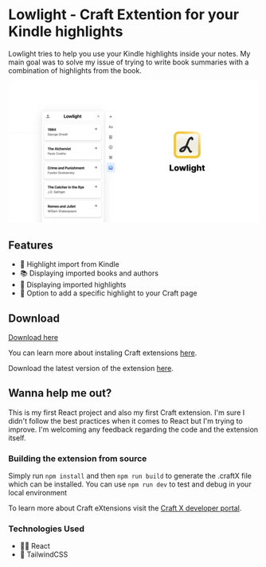 # Lowlight - Craft Extention for your Kindle highlights

Lowlight tries to help you use your Kindle highlights inside your notes. My main goal was to solve my issue of trying to write book summaries with a combination of highlights from the book. 

![alt text](preview.png)

## Features
- 🔦 Highlight import from Kindle
- 📚 Displaying imported books and authors
- 📑 Displaying imported highlights
- 📇 Option to add a specific highlight to your Craft page

## Download
[Download here](https://github.com/cernezan/lowlight/releases)

You can learn more about instaling Craft extensions [here](https://www.craft.do/s/OhmDYXrBwI2wZS/b/B7626434-BB54-450E-8C2E-7D67D4C30431/Hacker_News).

Download the latest version of the extension [here]().

## Wanna help me out?

This is my first React project and also my first Craft extension. I'm sure I didn't follow the best practices when it comes to React but I'm trying to improve. I'm welcoming any feedback regarding the code and the extension itself.

### Building the extension from source

Simply run `npm install` and then `npm run build` to generate the .craftX file which can be installed.
You can use `npm run dev` to test and debug in your local environment

To learn more about Craft eXtensions visit the [Craft X developer portal](https://developer.craft.do).

### Technologies Used 

- 👨‍💻 React
- 💨 TailwindCSS
